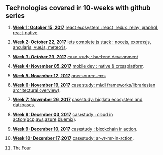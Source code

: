 ## Technologies covered in 10-weeks with github series


1. **[Week 1: October 15, 2017](https://github.com/gopala-kr/weekend-with-github/tree/master/Projects-Blogs/01-react-ecosystem)** [react ecosystem : react, redux, relay, graphql, react-native](https://github.com/gopala-kr/weekend-with-github/blob/master/Projects-Blogs/01-react-ecosystem/README.md).


2. **[Week 2: October 22, 2017](https://github.com/gopala-kr/weekend-with-github/tree/master/Projects-Blogs/02-lets-complete-js-stack)** [lets complete js stack : nodejs, expressjs, angularjs, vue.js, meteorjs](https://github.com/gopala-kr/weekend-with-github/blob/master/Projects-Blogs/02-lets-complete-js-stack/README.md).


3. **[Week 3: October 29, 2017](https://github.com/gopala-kr/weekend-with-github/blob/master/Projects-Blogs/03-backend-development/README.md)** [case study : backend development](https://github.com/gopala-kr/weekend-with-github/blob/master/Projects-Blogs/03-backend-development/README.md).


4. **[Week 4: November 05, 2017](https://github.com/gopala-kr/weekend-with-github/tree/master/Projects-Blogs/04-mobile-dev)** [mobile dev : native & crossplatform](https://github.com/gopala-kr/weekend-with-github/tree/master/Projects-Blogs/04-mobile-dev).


5. **[Week 5: November 12, 2017](https://github.com/gopala-kr/weekend-with-github/tree/master/Projects-Blogs/05-opensource-cms)** [opensource-cms](https://github.com/gopala-kr/weekend-with-github/tree/master/Projects-Blogs/05-opensource-cms).

6. **[Week 6: November 19, 2017](https://github.com/gopala-kr/weekend-with-github/tree/master/Projects-Blogs/06-ml-dl-frameworks)** [case study: ml/dl frameworks/libraries(an architectural overview)](https://github.com/gopala-kr/weekend-with-github/tree/master/Projects-Blogs/06-ml-dl-frameworks).

7. **[Week 7: November 26, 2017](https://github.com/gopala-kr/weekend-with-github/tree/master/Projects-Blogs/07-bigdata-databases)** [casestudy: bigdata ecosystem and databases](https://github.com/gopala-kr/weekend-with-github/tree/master/Projects-Blogs/07-bigdata-databases).

8. **[Week 8: December 03, 2017](https://github.com/gopala-kr/weekend-with-github/tree/master/Projects-Blogs/08-cloud-in-action)** [casestudy : cloud in action(gcp,aws,azure,bluemix)](https://github.com/gopala-kr/weekend-with-github/tree/master/Projects-Blogs/08-cloud-in-action).


9. **[Week 9: December 10, 2017](https://github.com/gopala-kr/weekend-with-github/tree/master/Projects-Blogs/09-blockchain-in-action)** [casestudy : blockchain in action](https://github.com/gopala-kr/weekend-with-github/tree/master/Projects-Blogs/09-blockchain-in-action).

10. **[Week 10: December 17, 2017](https://github.com/gopala-kr/10-weeks/tree/master/Projects-Blogs/10-AR-VR-MR-in-action)** [casestudy: ar-vr-mr-in-action](https://github.com/gopala-kr/10-weeks/tree/master/Projects-Blogs/10-AR-VR-MR-in-action).

11. [The Four](https://github.com/gopala-kr/10-weeks/tree/master/Projects-Blogs/the-four)
